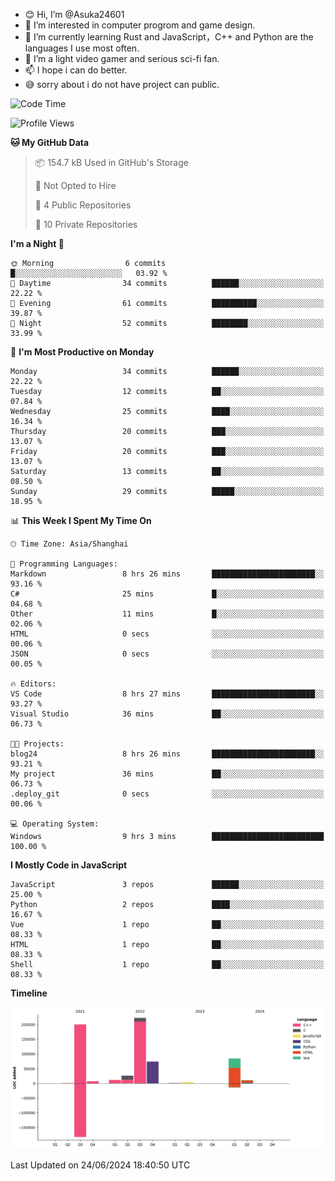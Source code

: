 - 😊 Hi, I’m @Asuka24601
- 👀 I’m interested in computer progrom and game design.
- 🌱 I’m currently learning Rust and JavaScript，C++ and Python are the languages I use most often.
- 💞️ I’m a light video gamer and serious sci-fi fan.
- 📫 I hope i can do better.
- 😅 sorry about i do not have project can public.

<!--START_SECTION:waka-->
![Code Time](http://img.shields.io/badge/Code%20Time-659%20hrs%2052%20mins-blue)

![Profile Views](http://img.shields.io/badge/Profile%20Views-0-blue)

**🐱 My GitHub Data** 

> 📦 154.7 kB Used in GitHub's Storage 
 > 
> 🚫 Not Opted to Hire
 > 
> 📜 4 Public Repositories 
 > 
> 🔑 10 Private Repositories 
 > 
**I'm a Night 🦉** 

```text
🌞 Morning                6 commits           █░░░░░░░░░░░░░░░░░░░░░░░░   03.92 % 
🌆 Daytime                34 commits          ██████░░░░░░░░░░░░░░░░░░░   22.22 % 
🌃 Evening                61 commits          ██████████░░░░░░░░░░░░░░░   39.87 % 
🌙 Night                  52 commits          ████████░░░░░░░░░░░░░░░░░   33.99 % 
```
📅 **I'm Most Productive on Monday** 

```text
Monday                   34 commits          ██████░░░░░░░░░░░░░░░░░░░   22.22 % 
Tuesday                  12 commits          ██░░░░░░░░░░░░░░░░░░░░░░░   07.84 % 
Wednesday                25 commits          ████░░░░░░░░░░░░░░░░░░░░░   16.34 % 
Thursday                 20 commits          ███░░░░░░░░░░░░░░░░░░░░░░   13.07 % 
Friday                   20 commits          ███░░░░░░░░░░░░░░░░░░░░░░   13.07 % 
Saturday                 13 commits          ██░░░░░░░░░░░░░░░░░░░░░░░   08.50 % 
Sunday                   29 commits          █████░░░░░░░░░░░░░░░░░░░░   18.95 % 
```


📊 **This Week I Spent My Time On** 

```text
🕑︎ Time Zone: Asia/Shanghai

💬 Programming Languages: 
Markdown                 8 hrs 26 mins       ███████████████████████░░   93.16 % 
C#                       25 mins             █░░░░░░░░░░░░░░░░░░░░░░░░   04.68 % 
Other                    11 mins             █░░░░░░░░░░░░░░░░░░░░░░░░   02.06 % 
HTML                     0 secs              ░░░░░░░░░░░░░░░░░░░░░░░░░   00.06 % 
JSON                     0 secs              ░░░░░░░░░░░░░░░░░░░░░░░░░   00.05 % 

🔥 Editors: 
VS Code                  8 hrs 27 mins       ███████████████████████░░   93.27 % 
Visual Studio            36 mins             ██░░░░░░░░░░░░░░░░░░░░░░░   06.73 % 

🐱‍💻 Projects: 
blog24                   8 hrs 26 mins       ███████████████████████░░   93.21 % 
My project               36 mins             ██░░░░░░░░░░░░░░░░░░░░░░░   06.73 % 
.deploy_git              0 secs              ░░░░░░░░░░░░░░░░░░░░░░░░░   00.06 % 

💻 Operating System: 
Windows                  9 hrs 3 mins        █████████████████████████   100.00 % 
```

**I Mostly Code in JavaScript** 

```text
JavaScript               3 repos             ██████░░░░░░░░░░░░░░░░░░░   25.00 % 
Python                   2 repos             ████░░░░░░░░░░░░░░░░░░░░░   16.67 % 
Vue                      1 repo              ██░░░░░░░░░░░░░░░░░░░░░░░   08.33 % 
HTML                     1 repo              ██░░░░░░░░░░░░░░░░░░░░░░░   08.33 % 
Shell                    1 repo              ██░░░░░░░░░░░░░░░░░░░░░░░   08.33 % 
```



**Timeline**

![Lines of Code chart](https://raw.githubusercontent.com/Asuka24601/Asuka24601/main/assets/bar_graph.png)


 Last Updated on 24/06/2024 18:40:50 UTC
<!--END_SECTION:waka-->
